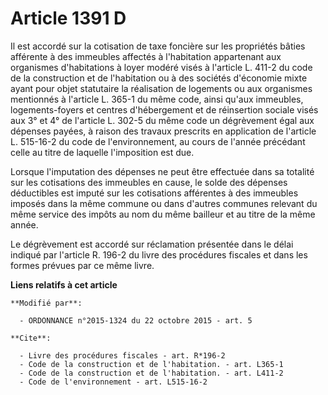 # Article 1391 D

Il est accordé sur la cotisation de taxe foncière sur les propriétés bâties afférente à des immeubles affectés à l'habitation
appartenant aux organismes d'habitations à loyer modéré visés à l'article L. 411-2 du code de la construction et de
l'habitation ou à des sociétés d'économie mixte ayant pour objet statutaire la réalisation de logements ou aux organismes
mentionnés à l'article L. 365-1 du même code, ainsi qu'aux immeubles, logements-foyers et centres d'hébergement et de
réinsertion sociale visés aux 3° et 4° de l'article L. 302-5 du même code un dégrèvement égal aux dépenses payées, à raison
des travaux prescrits en application de l'article L. 515-16-2 du code de l'environnement, au cours de l'année précédant celle
au titre de laquelle l'imposition est due. 

Lorsque l'imputation des dépenses ne peut être effectuée dans sa totalité sur les cotisations des immeubles en cause, le
solde des dépenses déductibles est imputé sur les cotisations afférentes à des immeubles imposés dans la même commune ou dans
d'autres communes relevant du même service des impôts au nom du même bailleur et au titre de la même année. 

Le dégrèvement est accordé sur réclamation présentée dans le délai indiqué par l'article R. 196-2 du livre des procédures
fiscales et dans les formes prévues par ce même livre.

**Liens relatifs à cet article**

	**Modifié par**:

	  - ORDONNANCE n°2015-1324 du 22 octobre 2015 - art. 5

	**Cite**:

	  - Livre des procédures fiscales - art. R*196-2
	  - Code de la construction et de l'habitation. - art. L365-1
	  - Code de la construction et de l'habitation. - art. L411-2
	  - Code de l'environnement - art. L515-16-2
